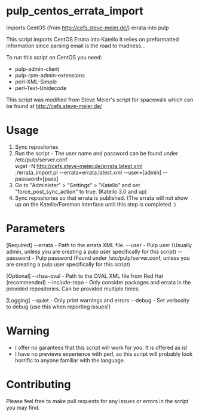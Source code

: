 # pulp_centos_errata_import
Imports CentOS (from http://cefs.steve-meier.de/) errata into pulp

This script imports CentOS Errata into Katello
It relies on preformatted information since parsing email
is the road to madness...

To run this script on CentOS you need:
 - pulp-admin-client
 - pulp-rpm-admin-extensions
 - perl-XML-Simple
 - perl-Text-Unidecode 

This script was modified from Steve Meier's script for spacewalk 
which can be found at http://cefs.steve-meier.de/

# Usage
  1. Sync repositories
  2. Run the script - The user name and password can be found under /etc/pulp/server.conf    
     wget -N http://cefs.steve-meier.de/errata.latest.xml  
     ./errata_import.pl --errata=errata.latest.xml --user=[admin] --password=[pass]  
  3. Go to "Administer" > "Settings" > "Katello" and set "force_post_sync_action" to true. (Katello 3.0 and up)
  4. Sync repositories so that errata is published. (The errata will not show up on the Katello/Foreman interface until this step is completed. )

# Parameters 

[Required]
--errata    - Path to the errata XML file.
--user      - Pulp user (Usually admin, unless you are creating a pulp user specifically for this script)
--password  - Pulp password (Found under /etc/pulp/server.conf, unless you are creating a pulp user specifically for this script)

[Optional]
--rhsa-oval     - Path to the OVAL XML file from Red Hat (recommended)
--include-repo  - Only consider packages and errata in the provided repositories. Can be provided multiple times.

[Logging]
--quiet         - Only print warnings and errors
--debug         - Set verbosity to debug (use this when reporting issues!)

# Warning

- I offer no garantees that this script will work for you.
  It is offered as is!
- I have no previews experience with perl, so this script
  will probably look horrific to anyone familiar with the
  language.

# Contributing

Please feel free to make pull requests for any
issues or errors in the script you may find.

